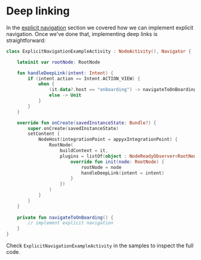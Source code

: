 # Deep linking

In the [explicit navigation](explicit-navigation.md) section we covered
how we can implement explicit navigation. Once we've done that, implementing deep links is straightforward:

```kotlin
class ExplicitNavigationExampleActivity : NodeActivity(), Navigator {

    lateinit var rootNode: RootNode

    fun handleDeepLink(intent: Intent) {
        if (intent.action == Intent.ACTION_VIEW) {
            when {
                (it.data?.host == "onboarding") -> navigateToOnBoarding()
                else -> Unit
            }
        }
    }

    override fun onCreate(savedInstanceState: Bundle?) {
        super.onCreate(savedInstanceState)
        setContent {
            NodeHost(integrationPoint = appyxIntegrationPoint) {
                RootNode(
                    buildContext = it,
                    plugins = listOf(object : NodeReadyObserver<RootNode> {
                        override fun init(node: RootNode) {
                            rootNode = node
                            handleDeepLink(intent = intent)
                        }
                    })
                )
            }
        }
    }
    
    private fun navigateToOnBoarding() {
        // implement explicit navigation
    }
}
```

Check `ExplicitNavigationExampleActivity` in the samples to inspect the full code.


